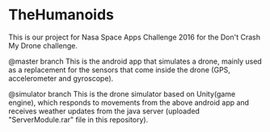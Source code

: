 # TheHumanoids
This is our project for Nasa Space Apps Challenge 2016 for the Don't Crash My Drone challenge.

@master branch
This is the android app that simulates a drone, mainly used as a replacement for the sensors that come inside the drone (GPS, accelerometer and gyroscope).

@simulator branch
This is the drone simulator based on Unity(game engine), which responds to movements from the above android app and receives weather updates from the java server (uploaded "ServerModule.rar" file in this repository).
